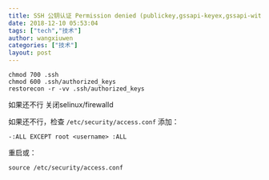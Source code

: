 ```yaml
---
title: SSH 公钥认证 Permission denied (publickey,gssapi-keyex,gssapi-with-mic).
date: 2018-12-10 05:53:04
tags: ["tech","技术"]
author: wangxiuwen
categories: ["技术"]
layout: post
---
```


```
chmod 700 .ssh
chmod 600 .ssh/authorized_keys
restorecon -r -vv .ssh/authorized_keys
```

如果还不行 关闭selinux/firewalld

如果还不行，检查 `/etc/security/access.conf` 添加：

```
-:ALL EXCEPT root <username> :ALL
```

重启或：
```
source /etc/security/access.conf
```